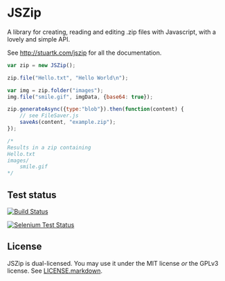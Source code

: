 JSZip
=====

A library for creating, reading and editing .zip files with Javascript, with a
lovely and simple API.

See http://stuartk.com/jszip for all the documentation.

```javascript
var zip = new JSZip();

zip.file("Hello.txt", "Hello World\n");

var img = zip.folder("images");
img.file("smile.gif", imgData, {base64: true});

zip.generateAsync({type:"blob"}).then(function(content) {
    // see FileSaver.js
    saveAs(content, "example.zip");
});

/*
Results in a zip containing
Hello.txt
images/
    smile.gif
*/
```

Test status
-----------

[![Build Status](https://api.travis-ci.org/Stuk/jszip.svg?branch=master)](http://travis-ci.org/Stuk/jszip)

[![Selenium Test Status](https://saucelabs.com/browser-matrix/jszip.svg)](https://saucelabs.com/u/jszip)

License
-------

JSZip is dual-licensed. You may use it under the MIT license *or* the GPLv3
license. See [LICENSE.markdown](LICENSE.markdown).
